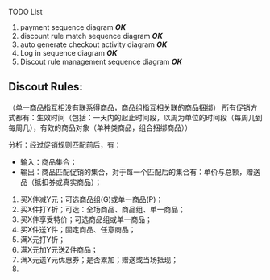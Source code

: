 TODO List
1. payment sequence diagram    ***OK***
2. discount rule match sequence diagram    ***OK***
3. auto generate checkout activity diagram   ***OK***
4. Log in sequence diagram   ***OK***
5. Discout rule management sequence diagram   ***OK*** 


## Discout Rules:
（单一商品指互相没有联系得商品，商品组指互相关联的商品捆绑）
所有促销方式都有：生效时间（包括：一天内的起止时间段，以周为单位的时间段（每周几到每周几），有效的商品对象（单种类商品，组合捆绑商品））

分析：经过促销规则匹配前后，有：
- 输入：商品集合；
- 输出：商品匹配促销的集合，对于每一个匹配后的集合有：单价与总额，赠送品（抵扣券或真实商品）；

1. 买X件减Y元；可选商品组(G)或单一商品(P)；
2. 买X件打Y折；可选：全场商品、商品组、单一商品；
3. 买X件享受特价；可选商品组或单一商品；
4. 买X件送Y件；固定商品、任意商品；
5. 满X元打Y折；
6. 满X元加Y元送Z件商品；
7. 满X元送Y元优惠券；是否累加；赠送或当场抵现；
8.
